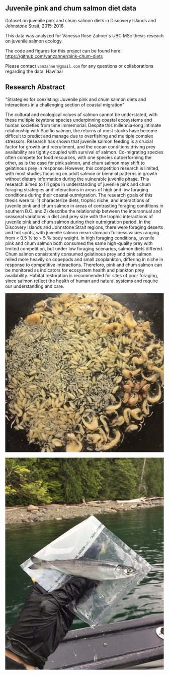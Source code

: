 
## Juvenile pink and chum salmon diet data

Dataset on juvenile pink and chum salmon diets in Discovery Islands and Johnstone Strait, 2015-2016.

This data was analyzed for Vanessa Rose Zahner's UBC MSc thesis reseach on juvenile salmon ecology.

The code and figures for this project can be found here: https://github.com/vanzahner/pink-chum-diets

Please contact `vanzahner@gmail.com` for any questions or collaborations regarding the data. Haw'aa!

## Research Abstract

"Strategies for coexisting: Juvenile pink and chum salmon diets and interactions in a challenging section of coastal migration"

  The cultural and ecological values of salmon cannot be understated, with these multiple keystone species underpinning coastal ecosystems and human societies from time immemorial. Despite this millennia-long intimate relationship with Pacific salmon, the returns of most stocks have become difficult to predict and manage due to overfishing and multiple complex stressors. Research has shown that juvenile salmon feeding is a crucial factor for growth and recruitment, and the ocean conditions driving prey availability are tightly coupled with survival of salmon. Co-migrating species often compete for food resources, with one species outperforming the other, as is the case for pink salmon, and chum salmon may shift to gelatinous prey in response. However, this competition research is limited, with most studies focusing on adult salmon or biennial patterns in growth without dietary information during the vulnerable juvenile phase. This research aimed to fill gaps in understanding of juvenile pink and chum foraging strategies and interactions in areas of high and low foraging conditions during their coastal outmigration. The research goals of this thesis were to: 1) characterize diets, trophic niche, and interactions of juvenile pink and chum salmon in areas of contrasting foraging conditions in southern B.C. and 2) describe the relationship between the interannual and seasonal variations in diet and prey size with the trophic interactions of juvenile pink and chum salmon during their outmigration period. In the Discovery Islands and Johnstone Strait regions, there were foraging deserts and hot spots, with juvenile salmon mean stomach fullness values ranging from < 0.5 \% to > 5 \% body weight. In high foraging conditions, juvenile pink and chum salmon both consumed the same high-quality prey with limited competition, but under low foraging scenarios, salmon diets differed. Chum salmon consistently consumed gelatinous prey and pink salmon relied more heavily on copepods and small zooplankton, differing in niche in response to competitive interactions. Therefore, pink and chum salmon can be monitored as indicators for ecosystem health and plankton prey availability. Habitat restoration is recommended for sites of poor foraging, since salmon reflect the health of human and natural systems and require our understanding and care.
   
![juvenile pink salmon stomach contents](https://raw.githubusercontent.com/vanzahner/pink-chum-diets/master/figs/photos/pink_salmon_stomach_contents.jpeg)

![juvenile chum salmon](https://raw.githubusercontent.com/vanzahner/pink-chum-diets/master/figs/photos/chum_salmon.JPG)
